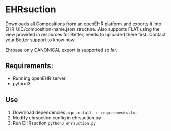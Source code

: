 
# EHRsuction
Downloads all Compositions from an openEHR platform and exports it into
EHR_UID/composition-name.json structure.
Also supports FLAT using the view provided in resources for Better, needs to uploaded there first.
Contact your Better support to know how. 

Ehrbase only CANONICAL export is supported so far. 

## Requirements:
* Running openEHR server
* python3

## Use
1. Download dependencies
   `pip install -r requirements.txt`
2. Modify ehrsuction config in ehrsuction.py
3. Run EHRsuction
   `python3 ehrsuction.py`

